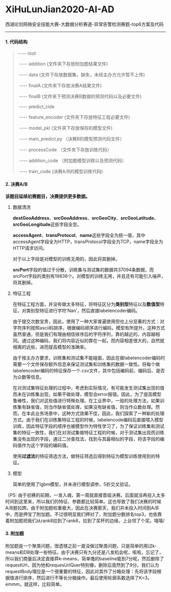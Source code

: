 # XiHuLunJian2020-AI-AD
西湖论剑网络安全技能大赛-大数据分析赛道-异常告警检测赛题-top6方案及代码 

---

#### 1. 代码结构

> ----	root
>
> ​		----	addition	 							(文件夹下存放附加题结果文件)
>
> ​		----	data										(文件下存放数据集，缺失，未经主办方允许暂不上传)
>
> ​		----	finalA	 								 (文件夹下存放决赛A结果文件)
>
> ​		----	finalB									  (文件夹下预测决赛B数据的预测代码以及必要文件)
>
> ​				----	predict_cide	
>
> ​						----	feature_encoder   (文件夹下存放特征工程必要文件)
>
> ​						----	model_pkl              (文件夹下存放保存的模型文件)
>
> ​						----	main_predict.py （决赛B的模型预测代码文件）
>
> ​		----	processCode	                   （文件夹下存放训练代码） 
>
> ​				----	addition_code             （附加题模型训练以及预测代码）
>
> ​				----	train_code	                  (决赛A/B的模型训练代码)

#### 2. 决赛A/B

**该题目延续初赛题目，决赛提供更多数据。**

1. 数据清洗

   **destGeoAddress**、**srcGeoAddress**、**srcGeoCity**、**srcGeoLatitude**、**srcGeoLongitude**这些字段全空。

     **accessAgent**、**transProtocol**、**name**这些字段全为统一值，其中accessAgent字段全为HTTP，transProtocol字段全为TCP，name字段全为HTTP请求访问。

     对于以上字段是对模型的训练无用的，因此将其删掉。

     **srcPort**字段的值过于分散，训练集与测试集的数据共37094条数据，而srcPort字段的类别有19836个。对模型的训练无用，并且还有可能引入噪声，将其删掉。

2. 特征工程

   在特征工程方面，并没有做太多特征，将特征区分为**类别型**特征以及**数值型**特征，对类别型特征进行字符‘Nan’，然后直接labelencoder编码。

   由于提交次数宝贵，因此，使用了一种大家普遍使用但也上分显著的方式：对字符序列按照ascii码排序，根据编码顺序进行编码，模型有所提升。这种方式虽然普通，但是我们有理由相信排序后的字符序列，靠的越近的，内容越相同。通过这种编码，我们将内容近似的靠在一起，而内容相差很大的，自然就相离的远些，进而提高模型的准确率。

   由于按主办方要求，训练集和测试集不能碰面，因此在做labelencoder编码时需要一个文件保存额外信息来保证测试集和训练集的数据一致性。将每个做labelencoder编码的特征保存一个.csv文件，其中包括编码前、编码后、是否为众数等信息。

   在对测试集特征处理的过程中，考虑到实际情况，有可能发生测试集出现的值而未在训练集出现，如果不做处理，模型会error报错。因此，为了提高模型鲁棒性，我们对这些值进行特殊处理。在工业界中，一般的处理方法，如果训练集有缺省值，则当作缺省值处理，如果没有缺省值，则当作众数处理。然而，在本此业务场景中，这种方式效果不佳，因此，我们探索了一种新的处理方式。由于我们在训练集特征工程的时候，labelencode编码后直接喂入模型训练，因此特征字段的顺序也被模型作为特性学习了，为了保证训练集和测试集的特征一致性，我们在对测试集做特征工程的时候，对于测试集出现而训练集没有出现的字段，通过二分查找法，找到与其最相似的字段，将该字段的编码值作为这个字段的编码值。

   使用**过滤法**的特征筛选方法，做特征筛选后得到特征为模型训练使用到的特征。

3. 模型

   简单的使用了lgbm模型，并未进行模型调参，5折交叉验证。

（PS: 由于初赛的前期，一发入魂，第一周就直接晋级决赛。后面就没再投入太多时间到这里来，所以我们的特征、参数都比较简单。这也导致了我们决赛的时候A/B题拉跨。由于附加题权重极大，因此在决赛那天，我们并未投入时间到A/B中，而是押宝了附加题。不过很明显我们押对了，附加题分数排名top3，也依靠着附加题把我们从rank8拉到了rank6，拉到了奖杯的边缘，上台领了个奖。嘻嘻/

#### 3. 附加题

​	附加题是一个聚类问题，很遗憾之前一直没做过聚类问题，只是简单的用过k-means和DB处理一些特征。由于决赛只有九分还是八发机会呢，咳咳，忘记了，所以我们商量后决定直接莽k-means，简单撸的baseline能到7分呢，然后删除了requestUrl，因为他和requesUrlQuer特别像，删除后竟然到了9分。我们认为requestBody理应是一个很重要的特征，因此对其作了分箱处理：先将该字段根据值进行排序，然后进行不等长分箱操作。最后使用轮廓系数选择了K=3。emmm，就这样，比较简单。 



